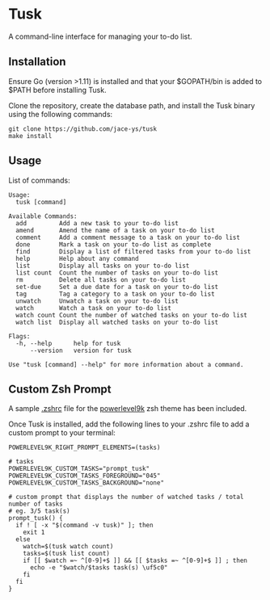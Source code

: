# Tusk

A command-line interface for managing your to-do list.

## Installation

Ensure Go (version >1.11) is installed and that your $GOPATH/bin is added to $PATH before installing Tusk.

Clone the repository, create the database path, and install the Tusk binary using the following commands:

```
git clone https://github.com/jace-ys/tusk
make install
```

## Usage

List of commands:

```
Usage:
  tusk [command]

Available Commands:
  add         Add a new task to your to-do list
  amend       Amend the name of a task on your to-do list
  comment     Add a comment message to a task on your to-do list
  done        Mark a task on your to-do list as complete
  find        Display a list of filtered tasks from your to-do list
  help        Help about any command
  list        Display all tasks on your to-do list
  list count  Count the number of tasks on your to-do list
  rm          Delete all tasks on your to-do list
  set-due     Set a due date for a task on your to-do list
  tag         Tag a category to a task on your to-do list
  unwatch     Unwatch a task on your to-do list
  watch       Watch a task on your to-do list
  watch count Count the number of watched tasks on your to-do list
  watch list  Display all watched tasks on your to-do list

Flags:
  -h, --help      help for tusk
      --version   version for tusk

Use "tusk [command] --help" for more information about a command.
```

## Custom Zsh Prompt

A sample [.zshrc](https://github.com/jace-ys/tusk-cli/blob/master/zsh/powerlevel9k/.zshrc) file for the [powerlevel9k](https://github.com/bhilburn/powerlevel9k) zsh theme has been included.

Once Tusk is installed, add the following lines to your .zshrc file to add a custom prompt to your terminal:

```
POWERLEVEL9K_RIGHT_PROMPT_ELEMENTS=(tasks)

# tasks
POWERLEVEL9K_CUSTOM_TASKS="prompt_tusk"
POWERLEVEL9K_CUSTOM_TASKS_FOREGROUND="045"
POWERLEVEL9K_CUSTOM_TASKS_BACKGROUND="none"

# custom prompt that displays the number of watched tasks / total number of tasks
# eg. 3/5 task(s)
prompt_tusk() {
  if ! [ -x "$(command -v tusk)" ]; then
    exit 1
  else
    watch=$(tusk watch count)
    tasks=$(tusk list count)
    if [[ $watch =~ ^[0-9]+$ ]] && [[ $tasks =~ ^[0-9]+$ ]] ; then
      echo -e "$watch/$tasks task(s) \uf5c0"
    fi
  fi
}
```

